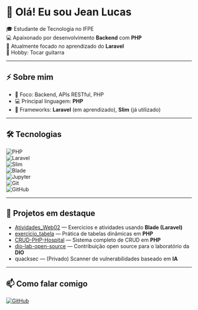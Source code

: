 # 👋 Olá! Eu sou Jean Lucas  

🎓 Estudante de Tecnologia no IFPE  
💻 Apaixonado por desenvolvimento **Backend** com **PHP**  
🚀 Atualmente focado no aprendizado do **Laravel**  
🎸 Hobby: Tocar guitarra  

---

## ⚡ Sobre mim  
- 🎯 Foco: Backend, APIs RESTful, PHP  
- 💻 Principal linguagem: **PHP**  
- 🚀 Frameworks: **Laravel** (em aprendizado), **Slim** (já utilizado)  

---

## 🛠️ Tecnologias  

![PHP](https://img.shields.io/badge/PHP-777BB4?style=for-the-badge&logo=php&logoColor=white)  
![Laravel](https://img.shields.io/badge/Laravel-FF2D20?style=for-the-badge&logo=laravel&logoColor=white)  
![Slim](https://img.shields.io/badge/Slim_Framework-74B6EC?style=for-the-badge&logo=php&logoColor=white)  
![Blade](https://img.shields.io/badge/Blade-FF2D20?style=for-the-badge&logo=laravel&logoColor=white)  
![Jupyter](https://img.shields.io/badge/Jupyter_Notebook-F37626?style=for-the-badge&logo=jupyter&logoColor=white)  
![Git](https://img.shields.io/badge/Git-F05032?style=for-the-badge&logo=git&logoColor=white)  
![GitHub](https://img.shields.io/badge/GitHub-181717?style=for-the-badge&logo=github&logoColor=white)  

---

## 🌟 Projetos em destaque  

- [Atividades_Web02](https://github.com/JeanLucas05/Atividades_Web02) — Exercícios e atividades usando **Blade (Laravel)**  
- [exercicio_tabela](https://github.com/JeanLucas05/exercicio_tabela) — Prática de tabelas dinâmicas em **PHP**  
- [CRUD-PHP-Hospital](https://github.com/JeanLucas05/CRUD-PHP-Hospital) — Sistema completo de CRUD em **PHP**  
- [dio-lab-open-source](https://github.com/JeanLucas05/dio-lab-open-source) — Contribuição open source para o laboratório da **DIO**  
- quacksec — (Privado) Scanner de vulnerabilidades baseado em **IA**  

---

## 📫 Como falar comigo  

[![GitHub](https://img.shields.io/badge/GitHub-JeanLucas05-181717?style=for-the-badge&logo=github)](https://github.com/JeanLucas05)  

